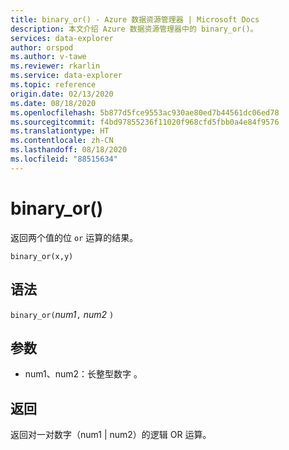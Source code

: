 ```yaml
---
title: binary_or() - Azure 数据资源管理器 | Microsoft Docs
description: 本文介绍 Azure 数据资源管理器中的 binary_or()。
services: data-explorer
author: orspod
ms.author: v-tawe
ms.reviewer: rkarlin
ms.service: data-explorer
ms.topic: reference
origin.date: 02/13/2020
ms.date: 08/18/2020
ms.openlocfilehash: 5b877d5fce9553ac930ae80ed7b44561dc06ed78
ms.sourcegitcommit: f4bd97855236f11020f968cfd5fbb0a4e84f9576
ms.translationtype: HT
ms.contentlocale: zh-CN
ms.lasthandoff: 08/18/2020
ms.locfileid: "88515634"
---
```

# <a name="binary_or"></a>binary_or()

返回两个值的位 `or` 运算的结果。 

```kusto
binary_or(x,y)
```

## <a name="syntax"></a>语法

`binary_or(`*num1*`,` *num2* `)`

## <a name="arguments"></a>参数

* num1、num2：长整型数字 。

## <a name="returns"></a>返回

返回对一对数字（num1 | num2）的逻辑 OR 运算。
